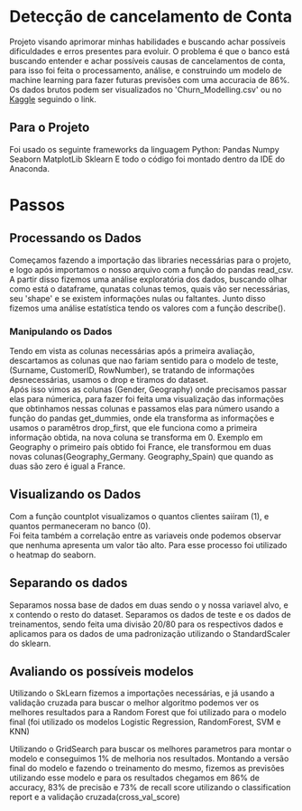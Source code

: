 # Detecção de cancelamento de Conta
Projeto visando aprimorar minhas habilidades e buscando achar possíveis dificuldades e erros presentes para evoluir. O problema é que o banco está buscando entender e achar possíveis causas de cancelamentos de conta, para isso foi feita o processamento, análise, e construindo um modelo de machine learning para fazer futuras previsões com uma accuracia de 86%. Os dados brutos podem ser visualizados no 'Churn_Modelling.csv' ou no <a href="https://www.kaggle.com/datasets/adammaus/predicting-churn-for-bank-customers">Kaggle</a> seguindo o link.

## Para o Projeto
Foi usado os seguinte frameworks da linguagem Python: 
Pandas 
Numpy
Seaborn
MatplotLib
Sklearn
E todo o código foi montado dentro da IDE do Anaconda.

# Passos

## Processando os Dados
Começamos fazendo a importação das libraries necessárias para o projeto, e logo após importamos o nosso arquivo com a função do pandas read_csv.
A partir disso fizemos uma análise exploratória dos dados, buscando olhar como está o dataframe, qunatas colunas temos, quais vão ser necessárias, seu 'shape'
e se existem informações nulas ou faltantes. Junto disso fizemos uma análise estatística tendo os valores com a função describe().

### Manipulando os Dados
Tendo em vista as colunas necessárias após a primeira avaliação, descartamos as colunas que nao fariam sentido para o modelo de teste, (Surname, CustomerID, RowNumber),
se tratando de informações desnecessárias, usamos o drop e tiramos do dataset. <br>
Após isso vimos as colunas (Gender, Geography) onde precisamos passar elas para númerica, para fazer foi feita uma visualização das informações que obtinhamos nessas colunas e 
passamos elas para número usando a função do pandas get_dummies, onde ela transforma as informações e usamos o paramêtros drop_first, que ele funciona como a primeira informação 
obtida, na nova coluna se transforma em 0. Exemplo em Geography o primeiro país obtido foi France, ele transformou em duas novas colunas(Geography_Germany. Geography_Spain) que quando as duas são
zero é igual a France.

## Visualizando os Dados
Com a função countplot visualizamos o quantos clientes saiíram (1), e quantos permaneceram no banco (0). <br>
Foi feita também a correlação entre as variaveis onde podemos observar que nenhuma apresenta um valor tão alto.
Para esse processo foi utilizado o heatmap do  seaborn.

## Separando os dados 
Separamos nossa base de dados em duas sendo o y nossa variavel alvo, e x contendo o resto do dataset.
Separamos os dados de teste e os dados de treinamentos, sendo feita uma divisão 20/80 para os respectivos dados e aplicamos para os dados de uma padronização utilizando o StandardScaler do sklearn.

## Avaliando os possíveis modelos

Utilizando o SkLearn fizemos a importações necessárias, e já usando a validação cruzada para buscar o melhor algoritmo podemos ver os melhores resultados para a Random Forest que foi utilizado para o modelo final (foi utilizado os modelos Logistic Regression, RandomForest, SVM e KNN)

Utilizando o GridSearch para buscar os melhores parametros para montar o modelo e conseguimos 1% de melhoria nos resultados.
Montando a versão final do modelo e fazendo o treinamento do mesmo, fizemos as previsões utilizando esse modelo e para os resultados chegamos em 86% de accuracy, 83% de precisão e 73% de recall score utilizando o classification report e a validação cruzada(cross_val_score)

